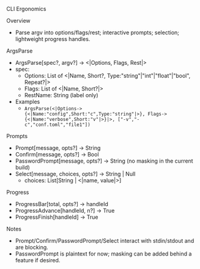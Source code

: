 CLI Ergonomics

Overview
- Parse argv into options/flags/rest; interactive prompts; selection; lightweight progress handles.

ArgsParse
- ArgsParse[spec?, argv?] -> <|Options, Flags, Rest|>
- spec:
  - Options: List of <|Name, Short?, Type:"string"|"int"|"float"|"bool", Repeat?|>
  - Flags: List of <|Name, Short?|>
  - RestName: String (label only)
- Examples
  - `ArgsParse(<|Options->{<|Name:"config",Short:"c",Type:"string"|>}, Flags->{<|Name:"verbose",Short:"v"|>}|>, ["-v","-c","conf.toml","file1"])`

Prompts
- Prompt[message, opts?] -> String
- Confirm[message, opts?] -> Bool
- PasswordPrompt[message, opts?] -> String (no masking in the current build)
- Select[message, choices, opts?] -> String | Null
  - choices: List[String | <|name, value|>]

Progress
- ProgressBar[total, opts?] -> handleId
- ProgressAdvance[handleId, n?] -> True
- ProgressFinish[handleId] -> True

Notes
- Prompt/Confirm/PasswordPrompt/Select interact with stdin/stdout and are blocking.
- PasswordPrompt is plaintext for now; masking can be added behind a feature if desired.

